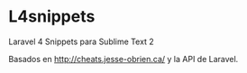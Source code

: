 L4snippets
==========

Laravel 4 Snippets para Sublime Text 2

Basados en http://cheats.jesse-obrien.ca/ y la API de Laravel.